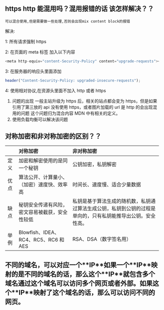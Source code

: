 ## https http 能混用吗？混用报错的话 该怎样解决？？

    可以混合使用,但是需要做一些处理,否则会出现mix content block的报错

解决:

1: 所有请求强制 https

2: 在页面的 meta 标签 加入以下内容

```js
<meta http-equiv="content-Security-Policy" content="upgrade-requests"></meta>
```

3: 在服务器的响应头里面添加

```js
header("Content-Security-Policy: upgraded-insecure-requests");
```

4: 使用相对协议,在资源头里面不加入 http 或者 https

1. 问题的出现
   一般主站升级为 https 后，相关的站点都会变为 https，但是如果引用了第三放的 api 没有使用 https，或者图片加载的 url 是 http 的会出现混用的问题 这个问题归为混合内容 MDN 中有相关的定义。
2. 使用负载均衡可以解决该问题

## 对称加密和非对称加密的区别？？

|      | 对称加密                                       | 非对称加密                                                                                                   |
| :--- | :--------------------------------------------- | :----------------------------------------------------------------------------------------------------------- |
| 定义 | 加密和解密使用的是同一个秘钥                   | 公钥加密，私钥解密                                                                                           |
| 优点 | 算法公开、计算量小、（加密）速度快、效率高     | 时间长、速度慢、适合少量数据                                                                                 |
| 缺点 | 秘钥安全传递有风险，密文容易被截获，安全性较低 | 私钥是基于算法生成的随机数，私钥通过算法生成公钥，私钥到公钥的过程是单向的，只有私钥能推导出公钥。安全性高。 |
| 举例 | Blowfish、IDEA、RC4、RC5、RC6 和 AES           | RSA、DSA（数字签名用）                                                                                       |

## **不同的域名，可以对应一个\*\***IP\***\*如果一个\*\***IP\***\*映射的是不同的域名的话，那么这个\*\***IP\***\*就包含多个域名通过这个域名可以访问多个网页或者外部。如果这个\*\***IP\***\*映射了这个域名的话，那么可以访问不同的网页。**
